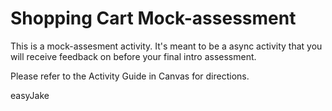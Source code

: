 # Shopping Cart Mock-assessment

This is a mock-assesment activity. It's meant to be a async activity that you will receive feedback on before your final intro assessment.

Please refer to the Activity Guide in Canvas for directions.


easyJake
